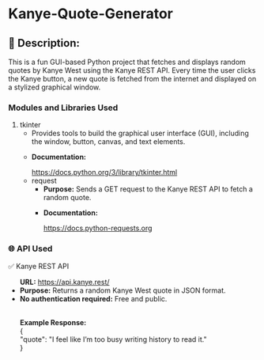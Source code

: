 # Kanye-Quote-Generator
<h2>🔎 Description:</h2>
<p>This is a fun GUI-based Python project that fetches and displays random quotes by Kanye West using the Kanye REST API. Every time the user clicks the Kanye button, a new quote is fetched from the internet and displayed on a stylized graphical window.</p>
<h3>Modules and Libraries Used</h3>
<ol>
  <li>tkinter
    <ul>
      <li>Provides tools to build the graphical user interface (GUI), including the window, button, canvas, and text elements.</li>
      <li><p><strong>Documentation:</strong></p><a href="https://docs.python.org/3/library/tkinter.html" target="_blank">https://docs.python.org/3/library/tkinter.html</a></li>
  </li>
    <li>request
      <ul>
        <li><strong>Purpose:</strong> Sends a GET request to the Kanye REST API to fetch a random quote.</li>
        <li><p><strong>Documentation:</strong></p><a href="https://docs.python-requests.org" target="_blank">https://docs.python-requests.org</a></li>
    </li>
</ol>
<h3>🌐 API Used</h3>
<p>✅ Kanye REST API</p>
<ul>
  <il><strong>URL:</strong> <a href="https://api.kanye.rest/" target="_blank">https://api.kanye.rest/</a></il>
  <li><strong>Purpose:</strong> Returns a random Kanye West quote in JSON format.</li>
  <li><strong>No authentication required:</strong> Free and public.</li><br>
  <p><strong>Example Response:</strong><br>
    {<br>
      "quote": "I feel like I’m too busy writing history to read it."<br>
    }<br>
  </p>
</ul>










